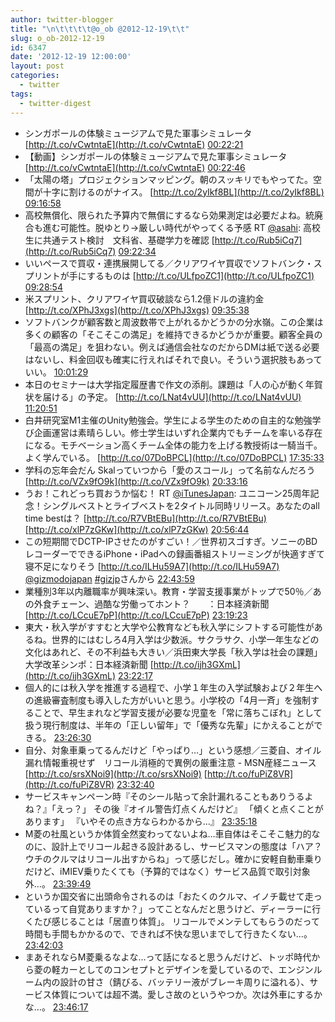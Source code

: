 ```yaml
---
author: twitter-blogger
title: "\n\t\t\t\t@o_ob @2012-12-19\t\t"
slug: o_ob-2012-12-19
id: 6347
date: '2012-12-19 12:00:00'
layout: post
categories:
  - twitter
tags:
  - twitter-digest
---
```


*   シンガポールの体験ミュージアムで見た軍事シミュレータ [http://t.co/vCwtntaE](http://t.co/vCwtntaE) [00:22:21](http://twitter.com/o_ob/statuses/281056815603671044)
*   【動画】シンガポールの体験ミュージアムで見た軍事シミュレータ [http://t.co/vCwtntaE](http://t.co/vCwtntaE) [00:22:46](http://twitter.com/o_ob/statuses/281056920348016641)
*   「太陽の塔」プロジェクションマッピング。朝のスッキリでもやってた。空間が十字に割けるのがナイス。 [http://t.co/2yIkf8BL](http://t.co/2yIkf8BL) [09:16:58](http://twitter.com/o_ob/statuses/281191359212302337)
*   高校無償化、限られた予算内で無償にするなら効果測定は必要だよね。統廃合も進む可能性。脱ゆとり→厳しい時代がやってくる予感 RT [@asahi](http://twitter.com/asahi): 高校生に共通テスト検討　文科省、基礎学力を確認 [http://t.co/Rub5iCq7](http://t.co/Rub5iCq7) [09:22:34](http://twitter.com/o_ob/statuses/281192766782980097)
*   いいペースで買収・連携展開してる／クリアワイヤ買収でソフトバンク・スプリントが手にするものは [http://t.co/ULfpoZC1](http://t.co/ULfpoZC1) [09:28:54](http://twitter.com/o_ob/statuses/281194359066591232)
*   米スプリント、クリアワイヤ買収破談なら1.2億ドルの違約金 [http://t.co/XPhJ3xgs](http://t.co/XPhJ3xgs) [09:35:38](http://twitter.com/o_ob/statuses/281196053309579264)
*   ソフトバンクが顧客数と周波数帯で上がれるかどうかの分水嶺。この企業は多くの顧客の「そこそこの満足」を維持できるかどうかが重要。顧客全員の「最高の満足」を狙わない。例えば通信会社なのだからDMは紙で送る必要はないし、料金回収も確実に行えればそれで良い。そういう選択肢もあっていい。 [10:01:29](http://twitter.com/o_ob/statuses/281202561225224194)
*   本日のセミナーは大学指定履歴書で作文の添削。課題は「人の心が動く年賀状を届ける」の予定。 [http://t.co/LNat4vUU](http://t.co/LNat4vUU) [11:20:51](http://twitter.com/o_ob/statuses/281222533414535168)
*   白井研究室M1主催のUnity勉強会。学生による学生のための自主的な勉強学び企画運営は素晴らしい。修士学生はいずれ企業内でもチームを率いる存在になる。モチベーション高くチーム全体の能力を上げる教授術は一騎当千。よく学んでいる。 [http://t.co/07DoBPCL](http://t.co/07DoBPCL) [17:35:33](http://twitter.com/o_ob/statuses/281316827290816512)
*   学科の忘年会だん Skalっていつから「愛のスコール」って名前なんだろう [http://t.co/VZx9fO9k](http://t.co/VZx9fO9k) [20:33:16](http://twitter.com/o_ob/statuses/281361553025011712)
*   うお！これどっち買おうか悩む！ RT [@iTunesJapan](http://twitter.com/iTunesJapan): ユニコーン25周年記念！シングルベストとライブベストを2タイトル同時リリース。あなたのall time bestは？ [http://t.co/R7VBtEBu](http://t.co/R7VBtEBu) [http://t.co/xlP7zGKw](http://t.co/xlP7zGKw) [20:56:44](http://twitter.com/o_ob/statuses/281367458038820865)
*   この短期間でDCTP-IPさせたのがすごい！／世界初スゴすぎ。ソニーのBDレコーダーでできるiPhone・iPadへの録画番組ストリーミングが快適すぎて寝不足になりそう [http://t.co/ILHu59A7](http://t.co/ILHu59A7) [@gizmodojapan](http://twitter.com/gizmodojapan) [#gizjp](http://search.twitter.com/search?q=%23gizjp)さんから [22:43:59](http://twitter.com/o_ob/statuses/281394449794338816)
*   業種別3年以内離職率が興味深い。教育・学習支援事業がトップで50％／あの外食チェーン、過酷な労働ってホント？　　：日本経済新聞 [http://t.co/LCcuE7pP](http://t.co/LCcuE7pP) [23:19:23](http://twitter.com/o_ob/statuses/281403356457598976)
*   東大・秋入学がすすむと大学や公教育なども秋入学にシフトする可能性があるね。世界的にはむしろ4月入学は少数派。サクラサク、小学一年生などの文化はあれど、その不利益も大きい／浜田東大学長「秋入学は社会の課題」　大学改革シンポ：日本経済新聞 [http://t.co/ijh3GXmL](http://t.co/ijh3GXmL) [23:22:17](http://twitter.com/o_ob/statuses/281404089240268800)
*   個人的には秋入学を推進する過程で、小学１年生の入学試験および２年生への進級審査制度も導入した方がいいと思う。小学校の「4月一斉」を強制することで、早生まれなど学習支援が必要な児童を「常に落ちこぼれ」として扱う現行制度は、半年の「正しい留年」で「優秀な先輩」にかえることができる。 [23:26:30](http://twitter.com/o_ob/statuses/281405149317058561)
*   自分、対象車乗ってるんだけど「やっぱり…」という感想／三菱自、オイル漏れ情報重視せず　リコール消極的で異例の厳重注意 - MSN産経ニュース [http://t.co/srsXNoi9](http://t.co/srsXNoi9) [http://t.co/fuPiZ8VR](http://t.co/fuPiZ8VR) [23:32:40](http://twitter.com/o_ob/statuses/281406702115491840)
*   サービスキャンペーン時『そのシール貼って余計漏れることもありうるよね？』「えっ？」 その後『オイル警告灯点くんだけど』 「傾くと点くことがあります」 『いやその点き方ならわかるから…』 [23:35:18](http://twitter.com/o_ob/statuses/281407363653713921)
*   M菱の社風というか体質全然変わってないよね…車自体はそこそこ魅力的なのに、設計上でリコール起きる設計あるし、サービスマンの態度は「ハア？ウチのクルマはリコール出すからね」って感じだし。確かに安軽自動車乗りだけど、iMIEV乗りたくても（予算的ではなく）サービス品質で取引対象外…。 [23:39:49](http://twitter.com/o_ob/statuses/281408500641447937)
*   というか国交省に出頭命令されるのは「おたくのクルマ、イノチ載せて走っているって自覚ありますか？」ってことなんだと思うけど、ディーラーに行くたび感じることは「居直り体質」。 リコールでメンテしてもらうのだって時間も手間もかかるので、できれば不快な思いまでして行きたくない…。 [23:42:03](http://twitter.com/o_ob/statuses/281409061017231360)
*   まあそれならM菱乗るなよな…って話になると思うんだけど、トッポ時代から菱の軽カーとしてのコンセプトとデザインを愛しているので、エンジンルーム内の設計の甘さ（錆びる、バッテリー液がブレーキ周りに溢れる）、サービス体質については超不満。愛しさ故のというやつか。次は外車にするかな…。 [23:46:17](http://twitter.com/o_ob/statuses/281410128585035776)